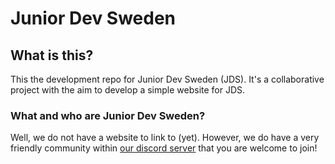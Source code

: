 # Junior Dev Sweden

## What is this?
This the development repo for Junior Dev Sweden (JDS). It's a collaborative project with the aim to develop a simple
website for JDS.


### What and who are Junior Dev Sweden?
Well, we do not have a website to link to (yet). However, we do have a very friendly community within 
[our discord server](https://discord.gg/rSBqw7qE) that you are welcome to join!

